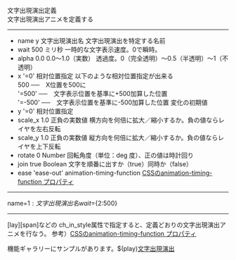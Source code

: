 文字出現演出定義  
文字出現演出アニメを定義する

***
- name	y		文字出現演出名	文字出現演出を特定する名前
- wait		500	ミリ秒	一時的な文字表示速度。0で瞬時。
- alpha		0.0	0.0〜1.0（実数）	透過度。0（完全透明）〜0.5（半透明）〜1（不透明）
- x		'=0'	相対位置指定	以下のような相対位置指定が出来る<br/>500 ──　X位置を500に<br/>'=500' ──　文字表示位置を基準に+500加算した位置<br/>'=-500' ──　文字表示位置を基準に-500加算した位置	変化の初期値
- y		'=0'	相対位置指定
- scale_x		1.0	正負の実数値	横方向を何倍に拡大／縮小するか。負の値ならレイヤを左右反転
- scale_y		1.0	正負の実数値	縦方向を何倍に拡大／縮小するか。負の値ならレイヤを上下反転
- rotate		0	Number	回転角度（単位：deg 度）、正の値は時計回り
- join		true	Boolean	文字を順番に出すか（true）同時か（false）
- ease		'ease-out'	animation-timing-function	[CSSのanimation-timing-function プロパティ](https://developer.mozilla.org/ja/docs/Web/CSS/animation-timing-function)

***
name=${1:文字出現演出名} wait=${2:500}

***
[lay][span]などの ch_in_style属性で指定すると、定義どおりの文字出現演出アニメを行なう。
参考）[CSSのanimation-timing-function プロパティ](https://developer.mozilla.org/ja/docs/Web/CSS/animation-timing-function)

機能ギャラリーにサンプルがあります。$(play)[文字出現演出](https://famibee.github.io/SKYNovel_gallery/?cur=ch_in_out)
